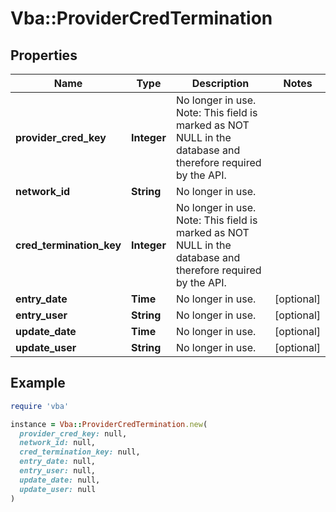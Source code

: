 # Vba::ProviderCredTermination

## Properties

| Name | Type | Description | Notes |
| ---- | ---- | ----------- | ----- |
| **provider_cred_key** | **Integer** | No longer in use. Note: This field is marked as NOT NULL in the database and therefore required by the API. |  |
| **network_id** | **String** | No longer in use. |  |
| **cred_termination_key** | **Integer** | No longer in use. Note: This field is marked as NOT NULL in the database and therefore required by the API. |  |
| **entry_date** | **Time** | No longer in use. | [optional] |
| **entry_user** | **String** | No longer in use. | [optional] |
| **update_date** | **Time** | No longer in use. | [optional] |
| **update_user** | **String** | No longer in use. | [optional] |

## Example

```ruby
require 'vba'

instance = Vba::ProviderCredTermination.new(
  provider_cred_key: null,
  network_id: null,
  cred_termination_key: null,
  entry_date: null,
  entry_user: null,
  update_date: null,
  update_user: null
)
```

